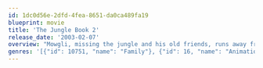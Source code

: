 ```yaml
---
id: 1dc0d56e-2dfd-4fea-8651-da0ca489fa19
blueprint: movie
title: 'The Jungle Book 2'
release_date: '2003-02-07'
overview: "Mowgli, missing the jungle and his old friends, runs away from the man village unaware of the danger he's in by going back to the wild."
genres: '[{"id": 10751, "name": "Family"}, {"id": 16, "name": "Animation"}, {"id": 12, "name": "Adventure"}]'
---
```

